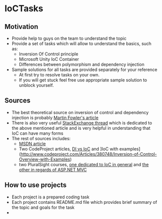 # IoCTasks

## Motivation

* Provide help to guys on the team to understand the topic
* Provide a set of tasks which will allow to understand the basics, such as:
  * Inversion Of Control principle
  * Microsoft Unity IoC Container 
  * Differences between polymorphism and dependency injection
* Sample solutions for all tasks are provided separately for your reference
  * At first try to resolve tasks on your own. 
  * If you will get stuck feel free use appropriate sample solution to unblock yourself.

## Sources

* The best theoretical source on inversion of control and dependency injection is probably [Martin Fowler's article](http://martinfowler.com/articles/injection.html)
* There is also very useful [StackExchange thread](http://programmers.stackexchange.com/a/205686) which is dedicated to the above mentioned article and is very helpful in understanding that IoC can have many forms
* The rest of sources includes:
  * [MSDN article](http://msdn.microsoft.com/en-us/library/ff921087.aspx)
  * Two CodeProject articles, [DI vs IoC](http://www.codeproject.com/Articles/592372/Dependency-Injection-DI-vs-Inversion-of-Control-IO) and ]IoC with examples](http://www.codeproject.com/Articles/380748/Inversion-of-Control-Overview-with-Examples)
  * two PluralSight courses, [one dedicated to IoC in general](http://www.pluralsight.com/courses/inversion-of-control) and [the other in regards of ASP.NET MVC](http://www.pluralsight.com/courses/ioc-aspdotnet-mvc4)

## How to use projects

* Each project is a prepared coding task 
* Each project contains README.md file which provides brief summary of the topic and goals for the task
* 
